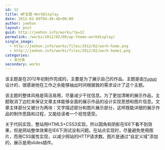 ```yaml
---
id: 12
title: WP主题-WorkDisplay
date: 2012-02-09T04:49:48+00:00
author: jeehon
layout: post
guid: http://jeehon.info/works/?p=12
permalink: /works/2012/02/09/wp-theme-workdisplay/
single_image:
  - http://jeehon.info/works/files/2012/02/work-home.png
  - http://jeehon.info/works/files/2012/02/work-home1.png
categories:
  - 未分类
secondary: works
---
```

该主题是在2012年初制作完成的，主要是为了展示自己的作品。主题是由[Yuguo](http://yuguo.us)设计的，很感谢他在工作之余能够抽出时间根据我的需求设计了这个主题。

该主题的整体风格是简洁易用，尽量减少干扰信息。为了更加清晰的展示作品，主题取消了边栏来保证文章主体能够全面的展示作品的设计实现思想和图片信息。文章主体部分又被分为两块：文字描述部分和图片展示部分，这样既能详细的展示作品的制作思路和过程，又能给读者一个视觉感受。

关于代码实现，整站用HTML5+CSS3实现，所以圆角和阴影在IE6下看不到效果，但是网站整体效果在IE6下测试没有问题。在站点实现时，尽量避免使用图片，而用CSS属性实现，以减少网站的HTTP请求数。图片是通过“自定义域”添加的，展示是用slides插件。